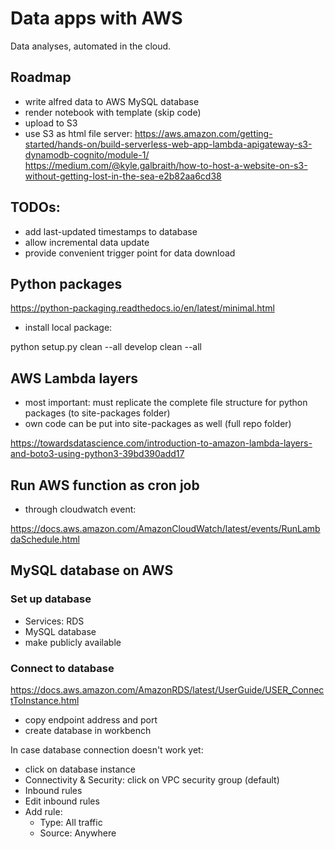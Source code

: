 # Data apps with AWS

Data analyses, automated in the cloud.

## Roadmap

- write alfred data to AWS MySQL database
- render notebook with template (skip code)
- upload to S3
- use S3 as html file server:
https://aws.amazon.com/getting-started/hands-on/build-serverless-web-app-lambda-apigateway-s3-dynamodb-cognito/module-1/
https://medium.com/@kyle.galbraith/how-to-host-a-website-on-s3-without-getting-lost-in-the-sea-e2b82aa6cd38


## TODOs:

- add last-updated timestamps to database
- allow incremental data update
- provide convenient trigger point for data download


## Python packages

https://python-packaging.readthedocs.io/en/latest/minimal.html

- install local package:

python setup.py clean --all develop clean --all

## AWS Lambda layers

- most important: must replicate the complete file structure for
  python packages (to site-packages folder)
- own code can be put into site-packages as well (full repo folder)

https://towardsdatascience.com/introduction-to-amazon-lambda-layers-and-boto3-using-python3-39bd390add17


## Run AWS function as cron job

- through cloudwatch event:

https://docs.aws.amazon.com/AmazonCloudWatch/latest/events/RunLambdaSchedule.html

## MySQL database on AWS

### Set up database

- Services: RDS
- MySQL database
- make publicly available

### Connect to database

https://docs.aws.amazon.com/AmazonRDS/latest/UserGuide/USER_ConnectToInstance.html

- copy endpoint address and port
- create database in workbench

In case database connection doesn't work yet:

- click on database instance
- Connectivity & Security: click on VPC security group (default)
- Inbound rules
- Edit inbound rules
- Add rule: 
	- Type: All traffic
	- Source: Anywhere
